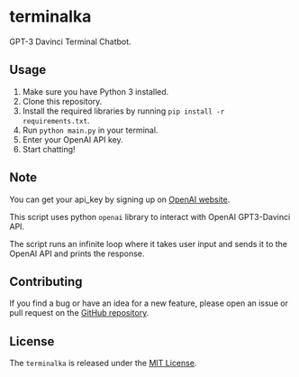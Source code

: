 # terminalka

GPT-3 Davinci Terminal Chatbot.

## Usage

1. Make sure you have Python 3 installed.
2. Clone this repository.
3. Install the required libraries by running `pip install -r requirements.txt`.
4. Run `python main.py` in your terminal.
5. Enter your OpenAI API key.
6. Start chatting!

## Note

You can get your api_key by signing up on [OpenAI website](https://beta.openai.com/signup).

This script uses python `openai` library to interact with OpenAI GPT3-Davinci API.

The script runs an infinite loop where it takes user input and sends it to the OpenAI API and prints the response.

## Contributing

If you find a bug or have an idea for a new feature, please open an issue or pull request on the [GitHub repository](https://github.com/vorniches/terminalka).

## License

The `terminalka` is released under the [MIT License](https://opensource.org/licenses/MIT).